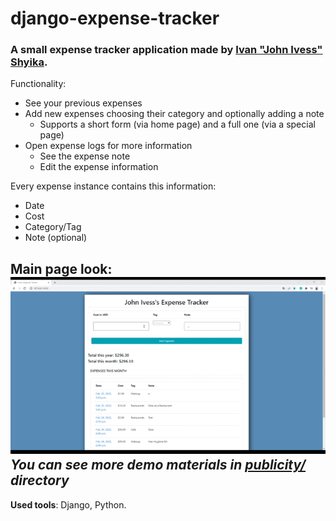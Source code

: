 # django-expense-tracker
### A small expense tracker application made by [Ivan "John Ivess" Shyika](https://www.youtube.com/c/JohnIvess).

Functionality:
- See your previous expenses
- Add new expenses choosing their category and optionally adding a note
    - Supports a short form (via home page) and a full one (via a special page)
- Open expense logs for more information
    - See the expense note
    - Edit the expense information

Every expense instance contains this information:
- Date
- Cost
- Category/Tag
- Note (optional)

Main page look:
![Demo GIF](publicity/demo.gif)
_You can see more demo materials in [publicity/](publicity/) directory_
---
**Used tools**: Django, Python.
